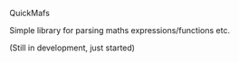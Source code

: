 QuickMafs

Simple library for parsing maths expressions/functions etc.

(Still in development, just started)
